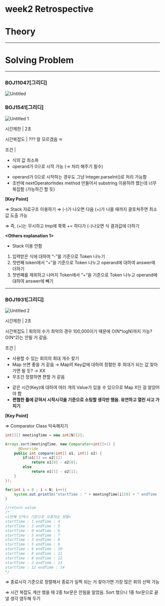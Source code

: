 # week2 Retrospective

# Theory

---

# Solving Problem

---

### BOJ11047[그리디]

![Untitled](https://user-images.githubusercontent.com/62997391/177955979-57ee602a-b2d6-4372-97a9-da2d35977b9c.png)

### BOJ1541[그리디]

![Untitled 1](https://user-images.githubusercontent.com/62997391/177955989-c8b05129-e7bc-4368-9e34-6dd7f103d232.png)

**<Analysis before Solving>**

시간제한 | 2초

시간복잡도 | ??? 잘 모르겠음 ㅠ

조건 |

- 식의 값 최소화
- operand가 0으로 시작 가능 (→ 처리 해주기 필수)

**<Retrospective after Solving>**

- operand가 0으로 시작하는 경우도 그냥 Integer.parseInt()로 처리 가능함
- 초반에 nextOperatorIndex method 만들어서 substring 이용하려 했는데 너무 복잡함 (가능하긴 할 듯)

**[Key Point]**

⇒ Stack 자료구조 이용하기
⇒ (-)가 나오면 다음 (+)가 나올 때까지 괄호쳐주면 최소값 도출 가능

⇒ 즉, (+)는 무시하고 tmp에 쭉쭉 += 하다가 (-)나오면 식 결과값에 더하기

**<Others explanation 1>**

- Stack 이용 안함
1. 입력받은 식에 대하여 “-”를 기준으로 Token 나누기
2. 첫번째 token에서 “+”을 기준으로 Token 나누고 operand에 대하여 answer에 더하기
3. 첫번째를 제외하고 나머지 Token에서 “+”을 기준으로 Token 나누고 operand에 대하여 answer에 빼기


---

### BOJ1931[그리디]

![Untitled 2](https://user-images.githubusercontent.com/62997391/178148126-f8f53397-f9f4-4a70-9ac7-52e5e6856942.png)


**<Analysis before Solving>**

시간제한 | 2초

시간복잡도 | 회의의 수가 최악의 경우 100,000이기 때문에 O(N*logN)까지 가능? O(N^2)는 안될 거 같음.

조건 |

- 사용할 수 있는 회의의 최대 개수 찾기
- Map 쓰면 좋을 거 같음 → Map의 Key값에 대하여 정렬한 후 최대가 되는 값 찾아가면 될 듯? → XX
- 무조건 정렬하면 편할 거 같음

**<Retrospective after Solving>**

- 같은 시간(Key)에 대하여 여러 개의 Value가 있을 수 있으므로 Map X인 걸 알았어야 함
- **편협한 틀에 갇혀서 시작시각을 기준으로 소팅할 생각만 했음. 유연하고 열린 사고 가지기**

**[Key Point]**

⇒ Comparator Class 익숙해지기

```java
int[][] meetingTime = new int[N][2];

Arrays.sort(meetingTime, new Comparator<int[]>() {
      @Override
    public int compare(int[] o1, int[] o2) {
        if(o1[1] == o2[1])
            return o1[0] - o2[0];
        else
            return o1[1] - o2[1];
    }
});

for(int i = 0 ; i < N; i++){
    System.out.println("startTime : " + meetingTime[i][0] + " endTime : " + meetingTime[i][1]);
}
```

```java
//return value
/*
<1번째 인덱스 기준으로 오름차순 정렬>
startTime : 1 endTime : 4
startTime : 3 endTime : 5
startTime : 0 endTime : 6
startTime : 5 endTime : 7
startTime : 3 endTime : 8
startTime : 5 endTime : 9
startTime : 6 endTime : 10
startTime : 8 endTime : 11
startTime : 8 endTime : 12
startTime : 2 endTime : 13
startTime : 12 endTime : 14
*/
```

⇒ 종료시각 기준으로 정렬해서 종료가 일찍 되는 거 찾아가면 가장 많은 회의 선택 가능

⇒ 시간 복잡도 계산 했을 때 2중 for문은 안됨을 알았음. Sort 했으니 1중 for문으로 끝낼 생각 염두해 두기
